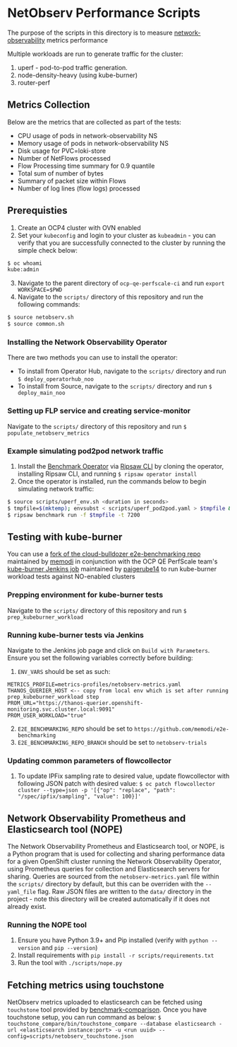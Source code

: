 # NetObserv Performance Scripts
The purpose of the scripts in this directory is to measure [network-observability](https://github.com/netobserv/network-observability-operator) metrics performance

Multiple workloads are run to generate traffic for the cluster:
1. uperf - pod-to-pod traffic generation.
2. node-density-heavy (using kube-burner)
3. router-perf

## Metrics Collection
Below are the metrics that are collected as part of the tests:
* CPU usage of pods in network-observability NS
* Memory usage of pods in network-observability NS
* Disk usage for PVC=loki-store
* Number of NetFlows processed
* Flow Processing time summary for 0.9 quantile
* Total sum of number of bytes 
* Summary of packet size within Flows
* Number of log lines (flow logs) processed

## Prerequisties
1. Create an OCP4 cluster with OVN enabled
2. Set your `kubeconfig` and login to your cluster as `kubeadmin` - you can verify that you are successfully connected to the cluster by running the simple check below:
```bash
$ oc whoami
kube:admin
```
3. Navigate to the parent directory of `ocp-qe-perfscale-ci` and run `export WORKSPACE=$PWD`
4. Navigate to the `scripts/` directory of this repository and run the following commands:
```bash
$ source netobserv.sh
$ source common.sh
```

### Installing the Network Observability Operator
There are two methods you can use to install the operator:
- To install from Operator Hub, navigate to the `scripts/` directory and run `$ deploy_operatorhub_noo`
- To install from Source, navigate to the `scripts/` directory and run `$ deploy_main_noo`

### Setting up FLP service and creating service-monitor
Navigate to the `scripts/` directory of this repository and run `$ populate_netobserv_metrics`

### Example simulating pod2pod network traffic
1. Install the [Benchmark Operator](https://github.com/cloud-bulldozer/benchmark-operator) via [Ripsaw CLI](https://github.com/cloud-bulldozer/benchmark-operator/tree/master/cli) by cloning the operator, installing Ripsaw CLI, and running `$ ripsaw operator install`
2. Once the operator is installed, run the commands below to begin simulating network traffic:
```bash
$ source scripts/uperf_env.sh <duration in seconds>
$ tmpfile=$(mktemp); envsubst < scripts/uperf_pod2pod.yaml > $tmpfile && echo $tmpfile
$ ripsaw benchmark run -f $tmpfile -t 7200
```

## Testing with kube-burner
You can use a [fork of the cloud-bulldozer e2e-benchmarking repo](https://github.com/memodi/e2e-benchmarking) maintained by [memodi](https://github.com/memodi) 
in conjunction with the OCP QE PerfScale team's [kube-burner Jenkins job](https://mastern-jenkins-csb-openshift-qe.apps.ocp-c1.prod.psi.redhat.com/job/scale-ci/job/e2e-benchmarking-multibranch-pipeline/job/kube-burner/) maintained by [paigerube14](https://github.com/paigerube14) to run kube-burner workload tests against NO-enabled clusters

### Prepping environment for kube-burner tests
Navigate to the `scripts/` directory of this repository and run `$ prep_kubeburner_workload`

### Running kube-burner tests via Jenkins
Navigate to the Jenkins job page and click on `Build with Parameters`. Ensure you set the following variables correctly before building:
1. `ENV_VARS` should be set as such:
```
METRICS_PROFILE=metrics-profiles/netobserv-metrics.yaml
THANOS_QUERIER_HOST <-- copy from local env which is set after running prep_kubeburner_workload step
PROM_URL="https://thanos-querier.openshift-monitoring.svc.cluster.local:9091"
PROM_USER_WORKLOAD="true"
```
2. `E2E_BENCHMARKING_REPO` should be set to `https://github.com/memodi/e2e-benchmarking`
3. `E2E_BENCHMARKING_REPO_BRANCH` should be set to `netobserv-trials`

### Updating common parameters of flowcollector
1. To update IPFix sampling rate to desired value, update flowcollector with following JSON patch with desired value:
`$ oc patch flowcollector cluster --type=json -p '[{"op": "replace", "path": "/spec/ipfix/sampling", "value": 100}]'`
## Network Observability Prometheus and Elasticsearch tool (NOPE)
The Network Observability Prometheus and Elasticsearch tool, or NOPE, is a Python program that is used for collecting and sharing performance data for a given OpenShift cluster running the Network Observability Operator, using Prometheus queries for collection and Elasticsearch servers for sharing. Queries are sourced from the `netobserv-metrics.yaml` file within the `scripts/` directory by default, but this can be overriden with the `--yaml_file` flag. Raw JSON files are written to the `data/` directory in the project - note this directory will be created automatically if it does not already exist.

### Running the NOPE tool
1. Ensure you have Python 3.9+ and Pip installed (verify with `python --version` and `pip --version`)
2. Install requirements with `pip install -r scripts/requirements.txt`
3. Run the tool with `./scripts/nope.py`

## Fetching metrics using touchstone 
NetObserv metrics uploaded to elasticsearch can be fetched using `touchstone` tool provided by [benchmark-comparison](https://github.com/cloud-bulldozer/benchmark-comparison). Once you have touchstone setup, you can run command as below:
`$ touchstone_compare/bin/touchstone_compare --database elasticsearch -url <elasticsearch instance:port> -u <run uuid> --config=scripts/netobserv_touchstone.json`